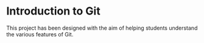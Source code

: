 # Introduction to Git

This project has been designed with the aim of helping students understand the various features of Git.
